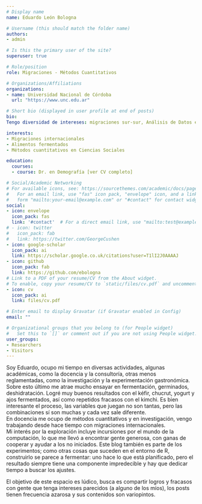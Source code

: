 ```yaml
---
# Display name
name: Eduardo León Bologna

# Username (this should match the folder name)
authors:
- admin

# Is this the primary user of the site?
superuser: true

# Role/position
role: Migraciones - Métodos Cuantitativos

# Organizations/Affiliations
organizations:
- name: Universidad Nacional de Córdoba
  url: "https://www.unc.edu.ar"

# Short bio (displayed in user profile at end of posts)
bio:
Tengo diversidad de intereses: migraciones sur-sur, Análisis de Datos en Ciencias Sociales, experimentos gastronómicos.

interests:
- Migraciones internacionales  
- Alimentos fermentados  
- Métodos cuantitativos en Ciencias Sociales  

education:
  courses:
  - course: Dr. en Demografía [ver CV completo]

# Social/Academic Networking
# For available icons, see: https://sourcethemes.com/academic/docs/page-builder/#icons
#   For an email link, use "fas" icon pack, "envelope" icon, and a link in the
#   form "mailto:your-email@example.com" or "#contact" for contact widget.
social:
- icon: envelope
  icon_pack: fas
  link: '#contact'  # For a direct email link, use "mailto:test@example.org".
# - icon: twitter
#   icon_pack: fab
#   link: https://twitter.com/GeorgeCushen
- icon: google-scholar
  icon_pack: ai
  link: https://scholar.google.co.uk/citations?user=T1lI2J0AAAAJ
- icon: github
  icon_pack: fab
  link: https://github.com/ebologna
# Link to a PDF of your resume/CV from the About widget.
# To enable, copy your resume/CV to `static/files/cv.pdf` and uncomment the lines below.
- icon: cv
  icon_pack: ai
  link: files/cv.pdf

# Enter email to display Gravatar (if Gravatar enabled in Config)
email: ""

# Organizational groups that you belong to (for People widget)
#   Set this to `[]` or comment out if you are not using People widget.
user_groups:
- Researchers
- Visitors
---
```


Soy Eduardo, ocupo mi tiempo en diversas actividades, algunas académicas, como la docencia y la consultoría, otras menos reglamentadas, como la investigación y la experimentación gastronómica. Sobre esto último me atrae mucho ensayar en fermentación, germinados, deshidratación. Logré muy buenos resultados con el kéfir, chucrut, yogurt y ajos fermentados, así como repetidos fracasos con el kimchi. Es bien interesante el proceso, las variables que juegan no son tantas, pero las combinaciones sí son muchas y cada vez sale diferente.  
En docencia me ocupo de métodos cuantitativos y en investigación, vengo trabajando desde hace tiempo con migraciones internacionales.  
Mi interés por la exploración incluye incursiones por el mundo de la computación, lo que me llevó a encontrar gente generosa, con ganas de cooperar y ayudar a los no iniciados. Este blog también es parte de los experimentos; como otras cosas que suceden en el  entorno de R, construirlo se parece a fermentar: uno hace lo que está planificado, pero el resultado siempre tiene una componente impredecible y hay que dedicar tiempo a buscar los ajustes.  

El objetivo de este espacio es lúdico, busca es compartir logros y fracasos con gente que tenga intereses parecidos (a alguno de los míos), los posts tienen frecuencia azarosa y sus contenidos son variopintos.  
